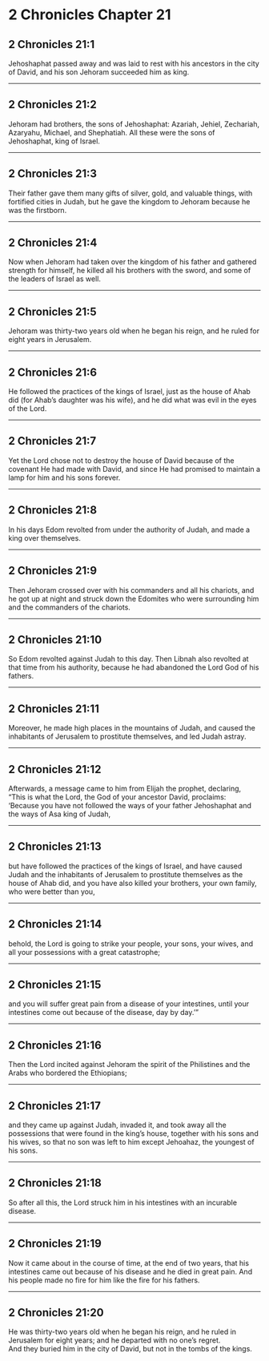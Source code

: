 # 2 Chronicles Chapter 21

## 2 Chronicles 21:1

Jehoshaphat passed away and was laid to rest with his ancestors in the city of David, and his son Jehoram succeeded him as king.

---

## 2 Chronicles 21:2

Jehoram had brothers, the sons of Jehoshaphat: Azariah, Jehiel, Zechariah, Azaryahu, Michael, and Shephatiah. All these were the sons of Jehoshaphat, king of Israel.

---

## 2 Chronicles 21:3

Their father gave them many gifts of silver, gold, and valuable things, with fortified cities in Judah, but he gave the kingdom to Jehoram because he was the firstborn.

---

## 2 Chronicles 21:4

Now when Jehoram had taken over the kingdom of his father and gathered strength for himself, he killed all his brothers with the sword, and some of the leaders of Israel as well.

---

## 2 Chronicles 21:5

Jehoram was thirty-two years old when he began his reign, and he ruled for eight years in Jerusalem.

---

## 2 Chronicles 21:6

He followed the practices of the kings of Israel, just as the house of Ahab did (for Ahab’s daughter was his wife), and he did what was evil in the eyes of the Lord.

---

## 2 Chronicles 21:7

Yet the Lord chose not to destroy the house of David because of the covenant He had made with David, and since He had promised to maintain a lamp for him and his sons forever.

---

## 2 Chronicles 21:8

In his days Edom revolted from under the authority of Judah, and made a king over themselves.

---

## 2 Chronicles 21:9

Then Jehoram crossed over with his commanders and all his chariots, and he got up at night and struck down the Edomites who were surrounding him and the commanders of the chariots.

---

## 2 Chronicles 21:10

So Edom revolted against Judah to this day. Then Libnah also revolted at that time from his authority, because he had abandoned the Lord God of his fathers.

---

## 2 Chronicles 21:11

Moreover, he made high places in the mountains of Judah, and caused the inhabitants of Jerusalem to prostitute themselves, and led Judah astray.

---

## 2 Chronicles 21:12

Afterwards, a message came to him from Elijah the prophet, declaring,  
“This is what the Lord, the God of your ancestor David, proclaims:  
‘Because you have not followed the ways of your father Jehoshaphat and the ways of Asa king of Judah,

---

## 2 Chronicles 21:13

but have followed the practices of the kings of Israel, and have caused Judah and the inhabitants of Jerusalem to prostitute themselves as the house of Ahab did, and you have also killed your brothers, your own family, who were better than you,

---

## 2 Chronicles 21:14

behold, the Lord is going to strike your people, your sons, your wives, and all your possessions with a great catastrophe;

---

## 2 Chronicles 21:15

and you will suffer great pain from a disease of your intestines, until your intestines come out because of the disease, day by day.’”

---

## 2 Chronicles 21:16

Then the Lord incited against Jehoram the spirit of the Philistines and the Arabs who bordered the Ethiopians;

---

## 2 Chronicles 21:17

and they came up against Judah, invaded it, and took away all the possessions that were found in the king’s house, together with his sons and his wives, so that no son was left to him except Jehoahaz, the youngest of his sons.

---

## 2 Chronicles 21:18

So after all this, the Lord struck him in his intestines with an incurable disease.

---

## 2 Chronicles 21:19

Now it came about in the course of time, at the end of two years, that his intestines came out because of his disease and he died in great pain. And his people made no fire for him like the fire for his fathers.

---

## 2 Chronicles 21:20

He was thirty-two years old when he began his reign, and he ruled in Jerusalem for eight years; and he departed with no one’s regret.  
And they buried him in the city of David, but not in the tombs of the kings.
